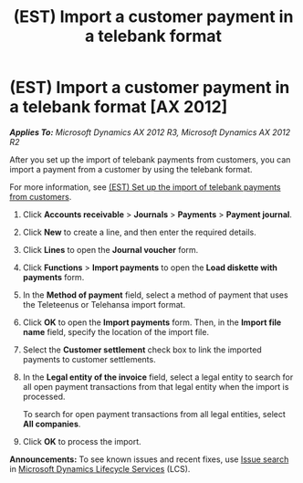 ﻿---
title: (EST) Import a customer payment in a telebank format
TOCTitle: (EST) Import a customer payment in a telebank format
ms:assetid: bfbf4bf5-8873-4e97-a2ff-ee47cef44fc6
ms:mtpsurl: https://technet.microsoft.com/en-us/library/JJ713648(v=AX.60)
ms:contentKeyID: 49643142
ms.date: 04/18/2014
mtps_version: v=AX.60
---

# (EST) Import a customer payment in a telebank format [AX 2012]


_**Applies To:** Microsoft Dynamics AX 2012 R3, Microsoft Dynamics AX 2012 R2_

After you set up the import of telebank payments from customers, you can import a payment from a customer by using the telebank format.

For more information, see [(EST) Set up the import of telebank payments from customers](est-set-up-the-import-of-telebank-payments-from-customers.md).

1.  Click **Accounts receivable** \> **Journals** \> **Payments** \> **Payment journal**.

2.  Click **New** to create a line, and then enter the required details.

3.  Click **Lines** to open the **Journal voucher** form.

4.  Click **Functions** \> **Import payments** to open the **Load diskette with payments** form.

5.  In the **Method of payment** field, select a method of payment that uses the Teleteenus or Telehansa import format.

6.  Click **OK** to open the **Import payments** form. Then, in the **Import file name** field, specify the location of the import file.

7.  Select the **Customer settlement** check box to link the imported payments to customer settlements.

8.  In the **Legal entity of the invoice** field, select a legal entity to search for all open payment transactions from that legal entity when the import is processed.
    
    To search for open payment transactions from all legal entities, select **All companies**.

9.  Click **OK** to process the import.

  
**Announcements:** To see known issues and recent fixes, use [Issue search](http://go.microsoft.com/fwlink/?linkid=389258) in [Microsoft Dynamics Lifecycle Services](http://go.microsoft.com/fwlink/?linkid=306505) (LCS).

